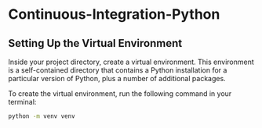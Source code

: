 # Continuous-Integration-Python

## Setting Up the Virtual Environment

Inside your project directory, create a virtual environment. This environment is a self-contained directory that contains a Python installation for a particular version of Python, plus a number of additional packages.

To create the virtual environment, run the following command in your terminal:

```bash
python -m venv venv
